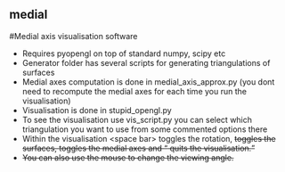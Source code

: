 ## medial

#Medial axis visualisation software

* Requires pyopengl on top of standard numpy, scipy etc
* Generator folder has several scripts for generating triangulations of surfaces
* Medial axes computation is done in medial_axis_approx.py (you dont need to recompute the medial axes for each time you run the visualisation)
* Visualisation is done in stupid_opengl.py
* To see the visualisation use vis_script.py you can select which triangulation you want to use from some commented options there
* Within the visualisation \<space bar\> toggles the rotation, <s> toggles the surfaces, <m> toggles the medial axes and <q> quits the visualisation.
* You can also use the mouse to change the viewing angle.




